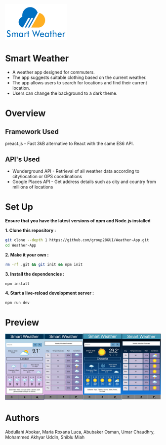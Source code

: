 <img src = "Logo.jpg" width = "200">

# Smart Weather
* A weather app designed for commuters.
* The app suggests suitable clothing based on the current weather.
* The app allows users to search for locations and find their current location.
* Users can change the background to a dark theme.

Overview
======

Framework Used
------
preact.js - Fast 3kB alternative to React with the same ES6 API.

API's Used
------
* Wunderground API - Retrieval of all weather data according to city/location or GPS coordinations
* Google Places API - Get address details such as city and country from millions of locations 

Set Up
======
**Ensure that you have the latest versions of npm and Node.js installed**

**1. Clone this repository :**
```sh
git clone --depth 1 https://github.com/group28GUI/Weather-App.git
cd Weather-App
```
**2. Make it your own :**

```sh
rm -rf .git && git init && npm init
```
**3. Install the dependencies :**

```sh
npm install
```
**4. Start a live-reload development server :**

```sh
npm run dev
```

Preview
======
![](App%20Screenshots.jpg)


Authors
======
Abdullahi Abokar, Maria Roxana Luca, Abubaker Osman, Umar Chaudhry, Mohammed Akhyar Uddin, Shiblu Miah
